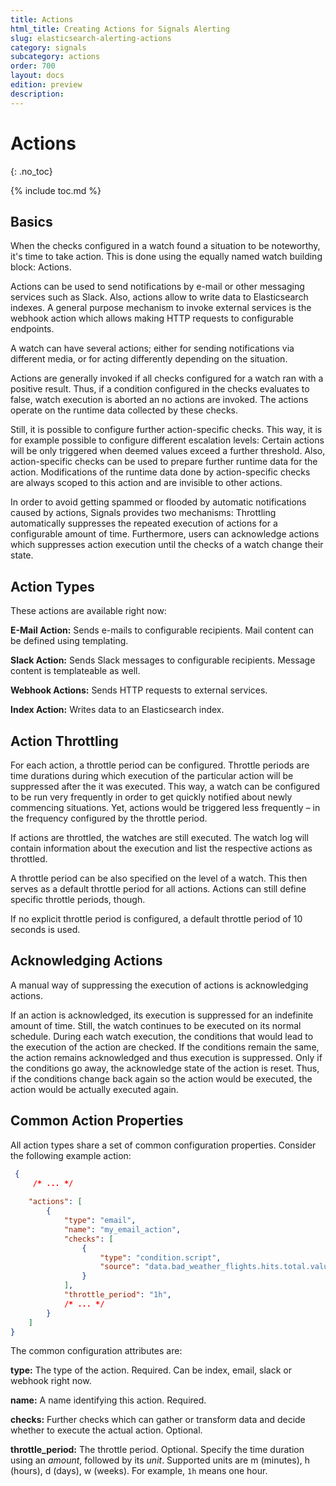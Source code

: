 ```yaml
---
title: Actions
html_title: Creating Actions for Signals Alerting
slug: elasticsearch-alerting-actions
category: signals
subcategory: actions
order: 700
layout: docs
edition: preview
description: 
---
```


<!--- Copyright 2019 floragunn GmbH -->

# Actions
{: .no_toc}

{% include toc.md %}

## Basics

When the checks configured in a watch found a situation to be noteworthy, it's time to take action. This is done using the equally named watch building block: Actions.

Actions can be used to send notifications by e-mail or other messaging services such as Slack. Also, actions allow to write data to Elasticsearch indexes. A general purpose mechanism to invoke external services is the webhook action which allows making HTTP requests to configurable endpoints.

A watch can have several actions; either for sending notifications via different media, or for acting differently depending on the situation.

Actions are generally invoked if all checks configured for a watch ran with a positive result. Thus, if a condition configured in the checks evaluates to false, watch execution is aborted an no actions are invoked. The actions operate on the runtime data collected by these checks.

Still, it is possible to configure further action-specific checks. This way, it is for example possible to configure different escalation levels: Certain actions will be only triggered when deemed values exceed a further threshold. Also, action-specific checks can be used to prepare further runtime data for the action. Modifications of the runtime data done by action-specific checks are always scoped to this action and are invisible to other actions.

In order to avoid getting spammed or flooded by automatic notifications caused by actions, Signals provides two mechanisms: Throttling automatically suppresses the repeated execution of actions for a configurable amount of time. Furthermore, users can acknowledge actions which suppresses action execution until the checks of a watch change their state.

## Action Types

These actions are available right now:

**E-Mail Action:** Sends e-mails to configurable recipients. Mail content can be defined using templating.

**Slack Action:** Sends Slack messages to configurable recipients. Message content is templateable as well.

**Webhook Actions:** Sends HTTP requests to external services.

**Index Action:** Writes data to an Elasticsearch index.

## Action Throttling

For each action, a throttle period can be configured. Throttle periods are time durations during which execution of the particular action will be suppressed after the it was executed. This way, a watch can be configured to be run very frequently in order to get quickly notified about newly commencing situations. Yet, actions would be triggered less frequently – in the frequency configured by the throttle period.

If actions are throttled, the watches are still executed. The watch log will contain information about the execution and list the respective actions as throttled.

A throttle period can be also specified on the level of a watch. This then serves as a default throttle period for all actions. Actions can still define specific throttle periods, though.

If no explicit throttle period is configured, a default throttle period of 10 seconds is used.

## Acknowledging Actions

A manual way of suppressing the execution of actions is acknowledging actions.

If an action is acknowledged, its execution is suppressed for an indefinite amount of time. Still, the watch continues to be executed on its normal schedule. During each watch execution, the conditions that would lead to the execution of the action are checked. If the conditions remain the same, the action remains acknowledged and thus execution is suppressed. Only if the conditions go away, the acknowledge state of the action is reset. Thus, if the conditions change back again so the action would be executed, the action would be actually executed again.

## Common Action Properties

All action types share a set of common configuration properties. Consider the following example action:

```json
 {
     /* ... */ 
 
	"actions": [
		{
			"type": "email",
			"name": "my_email_action",
			"checks": [ 
				{
					"type": "condition.script",
					"source": "data.bad_weather_flights.hits.total.value > 100"
				}
			],
			"throttle_period": "1h",
			/* ... */
		}
	]
}
```

The common configuration attributes are:

**type:** The type of the action. Required. Can be index, email, slack or webhook right now. 

**name:** A name identifying this action. Required.

**checks:** Further checks which can gather or transform data and decide whether to execute the actual action. Optional.

**throttle_period:** The throttle period. Optional. Specify the time duration using an *amount*, followed by its *unit*. Supported units are m (minutes), h (hours), d (days), w (weeks). For example, `1h` means one hour.

